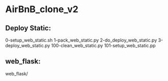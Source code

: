# AirBnB\_clone\_v2



## Deploy Static:

0-setup_web_static.sh
1-pack_web_static.py
2-do_deploy_web_static.py
3-deploy_web_static.py
100-clean_web_static.py
101-setup_web_static.pp

## web_flask:

web_flask/

